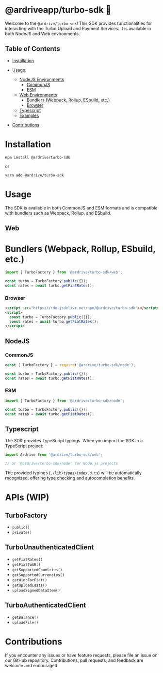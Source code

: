 # @ardriveapp/turbo-sdk 🚀

Welcome to the `@ardrive/turbo-sdk`! This SDK provides functionalities for interacting with the Turbo Upload and Payment Services. It is available in both NodeJS and Web environments.

## Table of Contents

- [Installation](#installation)
- [Usage](#usage):

  - [NodeJS Environments](#nodejs)
    - [CommonJS](#commonjs)
    - [ESM](#esm)
  - [Web Environments](#web)
    - [Bundlers (Webpack, Rollup, ESbuild, etc.)](#bundlers-webpack-rollup-esbuild-etc)
    - [Browser](#browser)
  - [Typescript](#typescript)
  - [Examples](./examples)

- [Contributions](#contributions)

# Installation

```shell
npm install @ardrive/turbo-sdk
```

or

```shell
yarn add @ardrive/turbo-sdk
```

# Usage

The SDK is available in both CommonJS and ESM formats and is compatible with bundlers such as Webpack, Rollup, and ESbuild.

## Web

# Bundlers (Webpack, Rollup, ESbuild, etc.)

```javascript
import { TurboFactory } from '@ardrive/turbo-sdk/web';

const turbo = TurboFactory.public({});
const rates = await turbo.getFiatRates();
```

### Browser

```html
<script src="https://cdn.jsdelivr.net/npm/@ardrive/turbo-sdk"></script>
<script>
  const turbo = TurboFactory.public({});
  const rates = await turbo.getFiatRates();
</script>
```

## NodeJS

### CommonJS

```javascript
const { TurboFactory } = require('@ardrive/turbo-sdk/node');

const turbo = TurboFactory.public({});
const rates = await turbo.getFiatRates();
```

### ESM

```javascript
import { TurboFactory } from '@ardrive/turbo-sdk/node';

const turbo = TurboFactory.public({});
const rates = await turbo.getFiatRates();
```

## Typescript

The SDK provides TypeScript typings. When you import the SDK in a TypeScript project:

```typescript
import Ardrive from '@ardrive/turbo-sdk/web';

// or '@ardrive/turbo-sdk/node' for Node.js projects
```

The provided typings (`./lib/types/index.d.ts`) will be automatically recognized, offering type checking and autocompletion benefits.

# APIs (WIP)

## TurboFactory

- `public()`
- `private()`

## TurboUnauthenticatedClient

- `getFiatRates()`
- `getFiatToAR()`
- `getSupportedCountries()`
- `getSupportedCurrencies()`
- `getWincForFiat()`
- `getUploadCosts()`
- `uploadSignedDataItem()`

## TurboAuthenticatedClient

- `getBalance()`
- `uploadFile()`

# Contributions

If you encounter any issues or have feature requests, please file an issue on our GitHub repository. Contributions, pull requests, and feedback are welcome and encouraged.
